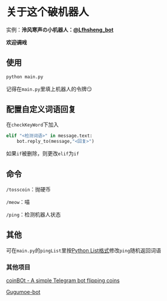 # 关于这个~~破~~机器人
实例：**泠风寒声の小机器人：[@Lfhsheng_bot](https://t.me/Lfhsheng_bot)**

**欢迎~~调戏~~**
## 使用
```python
python main.py
```
记得在`main.py`里填上机器人的令牌😏
## 配置自定义词语回复
在`checkKeyWord`下加入
```python
elif "<检测词语>" in message.text:
    bot.reply_to(message,"<回复>")
```
如果`if`被删除，则更改`elif`为`if`
## 命令
`/tosscoin`：抛硬币

`/meow`：喵

`/ping`：检测机器人状态
## 其他
可在`main.py`的`pingList`里按[Python List格式](https://www.w3school.com.cn/python/python_lists.asp)修改`ping`随机返回词语

### 其他项目

[coinBOt - A simple Telegram bot flipping coins](https://github.com/Emojigit/coinBot)

[Gugumoe-bot](https://github.com/GooGuJiang/Gugumoe-bot)